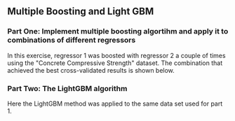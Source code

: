 ## Multiple Boosting and Light GBM
### Part One: Implement multiple boosting algortihm and apply it to combinations of different regressors 
In this exercise, regressor 1 was boosted with regressor 2 a couple of times using the "Concrete Compressive Strength" dataset. The combination that achieved the best cross-validated results is shown below. 

### Part Two: The LightGBM algorithm 
Here the LightGBM method was applied to the same data set used for part 1. 
